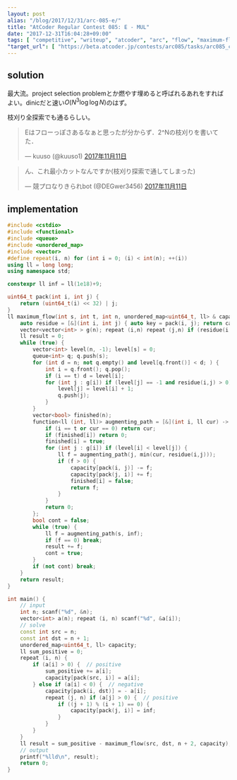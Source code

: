 ```yaml
---
layout: post
alias: "/blog/2017/12/31/arc-085-e/"
title: "AtCoder Regular Contest 085: E - MUL"
date: "2017-12-31T16:04:28+09:00"
tags: [ "competitive", "writeup", "atcoder", "arc", "flow", "maximum-flow", "project-selection-problem" ]
"target_url": [ "https://beta.atcoder.jp/contests/arc085/tasks/arc085_c" ]
---
```


## solution

最大流。project selection problemとか燃やす埋めると呼ばれるあれをすればよい。dinicだと速い$O(N^3 \log \log N)$のはず。

枝刈り全探索でも通るらしい。

<blockquote class="twitter-tweet" data-lang="ja"><p lang="ja" dir="ltr">Eはフローっぽさあるなぁと思ったが分からず．2^Nの枝刈りを書いてた．</p>&mdash; kuuso (@kuuso1) <a href="https://twitter.com/kuuso1/status/929343389358702592?ref_src=twsrc%5Etfw">2017年11月11日</a></blockquote>
<script async src="https://platform.twitter.com/widgets.js" charset="utf-8"></script>

<blockquote class="twitter-tweet" data-lang="ja"><p lang="ja" dir="ltr">ん、これ最小カットなんですか(枝刈り探索で通してしまった)</p>&mdash; 競プロなりきられbot (@DEGwer3456) <a href="https://twitter.com/DEGwer3456/status/929343625539944448?ref_src=twsrc%5Etfw">2017年11月11日</a></blockquote>
<script async src="https://platform.twitter.com/widgets.js" charset="utf-8"></script>


## implementation

``` c++
#include <cstdio>
#include <functional>
#include <queue>
#include <unordered_map>
#include <vector>
#define repeat(i, n) for (int i = 0; (i) < int(n); ++(i))
using ll = long long;
using namespace std;

constexpr ll inf = ll(1e18)+9;

uint64_t pack(int i, int j) {
    return (uint64_t(i) << 32) | j;
}
ll maximum_flow(int s, int t, int n, unordered_map<uint64_t, ll> & capacity /* adjacency matrix */) { // dinic, O(V^2E)
    auto residue = [&](int i, int j) { auto key = pack(i, j); return capacity.count(key) ? capacity[key] : 0; };
    vector<vector<int> > g(n); repeat (i,n) repeat (j,n) if (residue(i, j) or residue(j, i)) g[i].push_back(j); // adjacency list
    ll result = 0;
    while (true) {
        vector<int> level(n, -1); level[s] = 0;
        queue<int> q; q.push(s);
        for (int d = n; not q.empty() and level[q.front()] < d; ) {
            int i = q.front(); q.pop();
            if (i == t) d = level[i];
            for (int j : g[i]) if (level[j] == -1 and residue(i,j) > 0) {
                level[j] = level[i] + 1;
                q.push(j);
            }
        }
        vector<bool> finished(n);
        function<ll (int, ll)> augmenting_path = [&](int i, ll cur) -> ll {
            if (i == t or cur == 0) return cur;
            if (finished[i]) return 0;
            finished[i] = true;
            for (int j : g[i]) if (level[i] < level[j]) {
                ll f = augmenting_path(j, min(cur, residue(i,j)));
                if (f > 0) {
                    capacity[pack(i, j)] -= f;
                    capacity[pack(j, i)] += f;
                    finished[i] = false;
                    return f;
                }
            }
            return 0;
        };
        bool cont = false;
        while (true) {
            ll f = augmenting_path(s, inf);
            if (f == 0) break;
            result += f;
            cont = true;
        }
        if (not cont) break;
    }
    return result;
}

int main() {
    // input
    int n; scanf("%d", &n);
    vector<int> a(n); repeat (i, n) scanf("%d", &a[i]);
    // solve
    const int src = n;
    const int dst = n + 1;
    unordered_map<uint64_t, ll> capacity;
    ll sum_positive = 0;
    repeat (i, n) {
        if (a[i] > 0) {  // positive
            sum_positive += a[i];
            capacity[pack(src, i)] = a[i];
        } else if (a[i] < 0) {  // negative
            capacity[pack(i, dst)] = - a[i];
            repeat (j, n) if (a[j] > 0) {  // positive
                if ((j + 1) % (i + 1) == 0) {
                    capacity[pack(j, i)] = inf;
                }
            }
        }
    }
    ll result = sum_positive - maximum_flow(src, dst, n + 2, capacity);
    // output
    printf("%lld\n", result);
    return 0;
}
```
